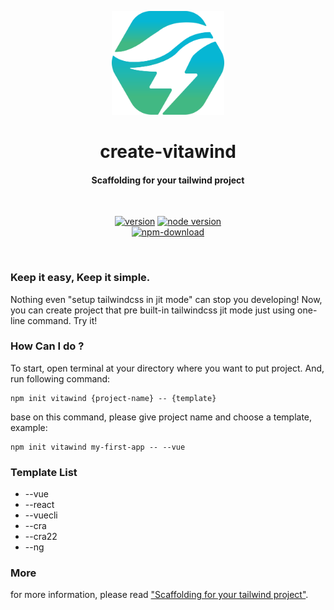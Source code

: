 <p align="center">
  <a href="https://www.github.com/huibizhang/vitawind/packages/create-vitawind" target="_blank" rel="noopener noreferrer">
    <img width="180" src="./vitawind_pack.svg" alt="vitawind pack logo">
  </a>
  <h1 align="center">create-vitawind</h1>
  <h4 align="center">Scaffolding for your tailwind project</h4>
</p>

<br>
<p align="center">
  <span>
    <a href="https://npmjs.com/package/vite"><img src="https://img.shields.io/npm/v/create-vitawind?style=flat-square" alt="version"></a>
    <a href="https://nodejs.org/en/about/releases/"><img src="https://img.shields.io/node/v/create-vitawind?style=flat-square" alt="node version"></a>
    <br>
    <a href="https://nodejs.org/en/about/releases/"><img src="https://img.shields.io/npm/dw/create-vitawind?style=flat-square" alt="npm-download"></a>
  </span>
  <!-- <br>
  <span>
    <span id="dep">- Dependencies -</span><br>
    <a href="https://npmjs.com/package/vite"><img src="https://img.shields.io/github/package-json/dependency-version/huibizhang/vitawind/tailwindcss?style=flat-square" alt="tailwindcss"></a>
    <a href="https://npmjs.com/package/vite"><img src="https://img.shields.io/github/package-json/dependency-version/huibizhang/vitawind/postcss?style=flat-square" alt="postcss"></a>
    <a href="https://npmjs.com/package/vite"><img src="https://img.shields.io/github/package-json/dependency-version/huibizhang/vitawind/autoprefixer?style=flat-square" alt="tailwindcss"></a>
  </span> -->

</p>
<br/>

### Keep it easy, Keep it simple.
Nothing even "setup tailwindcss in jit mode" can stop you developing! Now, you can create project that pre built-in tailwindcss jit mode just using one-line command. Try it!

### How Can I do ?

To start, open terminal at your directory where you want to put project. And, run following command:

```shell
npm init vitawind {project-name} -- {template}
```
base on this command, please give project name and choose a template, example:

```shell
npm init vitawind my-first-app -- --vue
```

### Template List
- --vue
- --react
- --vuecli
- --cra
- --cra22
- --ng

### More
for more information, please read ["Scaffolding for your tailwind project"](https://vitawind-blog.vercel.app/scaffolding/).
